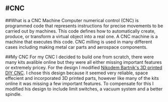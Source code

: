 #CNC
---
##What is a CNC Machine
Computer numerical control (CNC) is programmed code that represents instructions for precise movements to be carried out by machines.  This code defines how to automatically create, produce, or transform a virtual object into a real one.  A CNC machine is a machine that executes this code.  CNC milling is used in many different cases including making metal car parts and aerospace components.

##My CNC
For my CNC I decided to build one from scratch, there were many kits avalible online but they were all either missing important features or extremely pricey.  For the design I modified [Nikodem Bartnik's 3D printed DIY CNC](https://www.thingiverse.com/thing:3004773).  I chose this design because it seemed very reliable, space effecient and incorporated 3D printed parts, however like many of the kits online it was missing a few important features.  To compensate for this I modified his design to include limit switches, a vacuum system and a better spindle.

<!--<div id="amzn-assoc-ad-35917267-e452-48b1-862f-9277d42b25f0"></div><script async src="//z-na.amazon-adsystem.com/widgets/onejs?MarketPlace=US&adInstanceId=35917267-e452-48b1-862f-9277d42b25f0"></script>-->